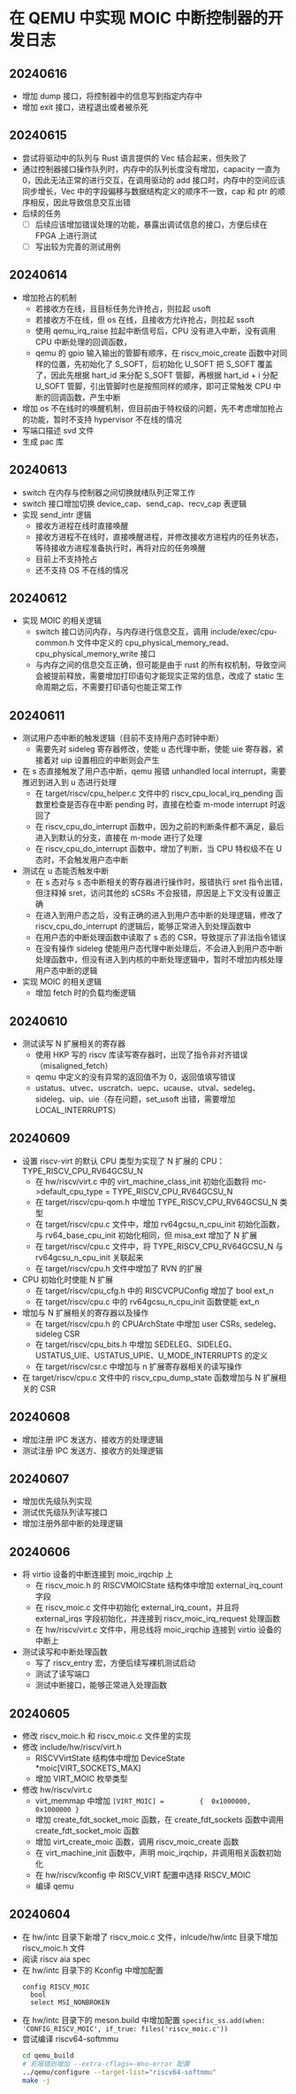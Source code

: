 # 在 QEMU 中实现 MOIC 中断控制器的开发日志

## 20240616

- 增加 dump 接口，将控制器中的信息写到指定内存中
- 增加 exit 接口，进程退出或者被杀死

## 20240615

- 尝试将驱动中的队列与 Rust 语言提供的 Vec 结合起来，但失败了
- 通过控制器接口操作队列时，内存中的队列长度没有增加，capacity 一直为 0，因此无法正常的进行交互，在调用驱动的 add 接口时，内存中的空间应该同步增长，Vec 中的字段偏移与数据结构定义的顺序不一致，cap 和 ptr 的顺序相反，因此导致信息交互出错
- 后续的任务
  - [ ] 后续应该增加错误处理的功能，暴露出调试信息的接口，方便后续在 FPGA 上进行测试
  - [ ] 写出较为完善的测试用例

## 20240614

- 增加抢占的机制
  - 若接收方在线，且目标任务允许抢占，则拉起 usoft
  - 若接收方不在线，但 os 在线，且接收方允许抢占，则拉起 ssoft
  - 使用 qemu_irq_raise 拉起中断信号后，CPU 没有进入中断，没有调用 CPU 中断处理的回调函数，
  - qemu 的 gpio 输入输出的管脚有顺序，在 riscv_moic_create 函数中对同样的位置，先初始化了 S_SOFT，后初始化 U_SOFT 把 S_SOFT 覆盖了，因此先根据 hart_id 来分配 S_SOFT 管脚，再根据 hart_id + i 分配 U_SOFT 管脚，引出管脚时也是按照同样的顺序，即可正常触发 CPU 中断的回调函数，产生中断
- 增加 os 不在线时的唤醒机制，但目前由于特权级的问题，先不考虑增加抢占的功能，暂时不支持 hypervisor 不在线的情况
- 写端口描述 svd 文件
- 生成 pac 库

## 20240613

- switch 在内存与控制器之间切换就绪队列正常工作
- switch 接口增加切换 device_cap、send_cap、recv_cap 表逻辑
- 实现 send_intr 逻辑
  - 接收方进程在线时直接唤醒
  - 接收方进程不在线时，直接唤醒进程，并修改接收方进程内的任务状态，等待接收方进程准备执行时，再将对应的任务唤醒
  - 目前上不支持抢占
  - 还不支持 OS 不在线的情况

## 20240612

- 实现 MOIC 的相关逻辑
  - switch 接口访问内存，与内存进行信息交互，调用 include/exec/cpu-common.h 文件中定义的 cpu_physical_memory_read、cpu_physical_memory_write 接口
  - 与内存之间的信息交互正确，但可能是由于 rust 的所有权机制，导致空间会被提前释放，需要增加打印语句才能现实正常的信息，改成了 static 生命周期之后，不需要打印语句也能正常工作

## 20240611

- 测试用户态中断的触发逻辑（目前不支持用户态时钟中断）
  - 需要先对 sideleg 寄存器修改，使能 u 态代理中断，使能 uie 寄存器，紧接着对 uip 设置相应的中断则会产生
- 在 s 态直接触发了用户态中断，qemu 报错 unhandled local interrupt，需要推迟到进入到 u 态进行处理
  - 在 target/riscv/cpu_helper.c 文件中的 riscv_cpu_local_irq_pending 函数里检查是否存在中断 pending 时，直接在检查 m-mode interrupt 时返回了
  - 在 riscv_cpu_do_interrupt 函数中，因为之前的判断条件都不满足，最后进入到默认的分支，直接在 m-mode 进行了处理
  - 在 riscv_cpu_do_interrupt 函数中，增加了判断，当 CPU 特权级不在 U 态时，不会触发用户态中断
- 测试在 u 态能否触发中断
  - 在 s 态对与 s 态中断相关的寄存器进行操作时，报错执行 sret 指令出错，但注释掉 sret，访问其他的 sCSRs 不会报错，原因是上下文没有设置正确
  - 在进入到用户态之后，没有正确的进入到用户态中断的处理逻辑，修改了 riscv_cpu_do_interrupt 的逻辑后，能够正常进入到处理函数中
  - 在用户态的中断处理函数中读取了 s 态的 CSR，导致提示了非法指令错误
  - 在没有操作 sideleg 使能用户态代理中断处理后，不会进入到用户态中断处理函数中，但没有进入到内核的中断处理逻辑中，暂时不增加内核处理用户态中断的逻辑
- 实现 MOIC 的相关逻辑
  - 增加 fetch 时的负载均衡逻辑

## 20240610

- 测试读写 N 扩展相关的寄存器
  - 使用 HKP 写的 riscv 库读写寄存器时，出现了指令非对齐错误（misaligned_fetch）
  - qemu 中定义的没有异常的返回值不为 0，返回值填写错误
  - ustatus、utvec、uscratch、uepc、ucause、utval、sedeleg、sideleg、uip、uie（存在问题，set_usoft 出错，需要增加 LOCAL_INTERRUPTS）

## 20240609

- 设置 riscv-virt 的默认 CPU 类型为实现了 N 扩展的 CPU：TYPE_RISCV_CPU_RV64GCSU_N
  - 在 hw/riscv/virt.c 中的 virt_machine_class_init 初始化函数将 mc->default_cpu_type = TYPE_RISCV_CPU_RV64GCSU_N
  - 在 target/riscv/cpu-qom.h 中增加 TYPE_RISCV_CPU_RV64GCSU_N 类型
  - 在 target/riscv/cpu.c 文件中，增加 rv64gcsu_n_cpu_init 初始化函数，与 rv64_base_cpu_init 初始化相同，但 misa_ext 增加了 N 扩展
  - 在 target/riscv/cpu.c 文件中，将 TYPE_RISCV_CPU_RV64GCSU_N 与 rv64gcsu_n_cpu_init 关联起来
  - 在 target/riscv/cpu.h 文件中增加了 RVN 的扩展
- CPU 初始化时使能 N 扩展
  - 在 target/riscv/cpu_cfg.h 中的 RISCVCPUConfig 增加了 bool ext_n
  - 在 target/riscv/cpu.c 中的 rv64gcsu_n_cpu_init 函数使能 ext_n
- 增加与 N 扩展相关的寄存器以及操作
  - 在 target/riscv/cpu.h 的 CPUArchState 中增加 user CSRs, sedeleg、sideleg CSR
  - 在 target/riscv/cpu_bits.h 中增加 SEDELEG、SIDELEG、USTATUS_UIE、USTATUS_UPIE、U_MODE_INTERRUPTS 的定义
  - 在 target/riscv/csr.c 中增加与 n 扩展寄存器相关的读写操作
- 在 target/riscv/cpu.c 文件中的 riscv_cpu_dump_state 函数增加与 N 扩展相关的 CSR

## 20240608

- 增加注册 IPC 发送方、接收方的处理逻辑
- 测试注册 IPC 发送方、接收方的处理逻辑

## 20240607

- 增加优先级队列实现
- 测试优先级队列读写接口
- 增加注册外部中断的处理逻辑

## 20240606

- 将 virtio 设备的中断连接到 moic_irqchip 上
  - 在 riscv_moic.h 的 RISCVMOICState 结构体中增加 external_irq_count 字段
  - 在 riscv_moic.c 文件中初始化 external_irq_count，并且将 external_irqs 字段初始化，并连接到 riscv_moic_irq_request 处理函数
  - 在 hw/riscv/virt.c 文件中，用总线将 moic_irqchip 连接到 virtio 设备的中断上
- 测试读写和中断处理函数
  - 写了 riscv_entry 宏，方便后续写裸机测试启动
  - 测试了读写端口
  - 测试中断接口，能够正常进入处理函数

## 20240605

- 修改 riscv_moic.h 和 riscv_moic.c 文件里的实现
- 修改 include/hw/riscv/virt.h
  - RISCVVirtState 结构体中增加 DeviceState *moic[VIRT_SOCKETS_MAX]
  - 增加 VIRT_MOIC 枚举类型
- 修改 hw/riscv/virt.c 
  - virt_memmap 中增加 `[VIRT_MOIC] =         {  0x1000000,     0x1000000 }`
  - 增加 create_fdt_socket_moic 函数，在 create_fdt_sockets 函数中调用 create_fdt_socket_moic 函数
  - 增加 virt_create_moic 函数，调用 riscv_moic_create 函数
  - 在 virt_machine_init 函数中，声明 moic_irqchip，并调用相关函数初始化
  - 在 hw/riscv/kconfig 中 RISCV_VIRT 配置中选择 RISCV_MOIC
  - 编译 qemu

## 20240604

- 在 hw/intc 目录下新增了 riscv_moic.c 文件，inlcude/hw/intc 目录下增加 riscv_moic.h 文件
- 阅读 riscv aia spec
- 在 hw/intc 目录下的 Kconfig 中增加配置
  ```
  config RISCV_MOIC
    bool
    select MSI_NONBROKEN
  ```
- 在 hw/intc 目录下的 meson.build 中增加配置 `specific_ss.add(when: 'CONFIG_RISCV_MOIC', if_true: files('riscv_moic.c'))`
- 尝试编译 riscv64-softmmu
  ```sh
  cd qemu_build
  # 若报错则增加 --extra-cflags=-Wno-error 配置
  ../qemu/configure --target-list="riscv64-softmmu" 
  make -j
  ```
